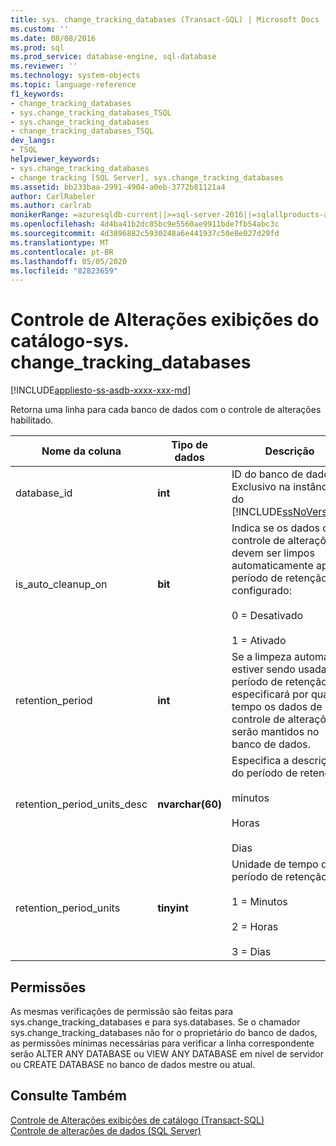 ```yaml
---
title: sys. change_tracking_databases (Transact-SQL) | Microsoft Docs
ms.custom: ''
ms.date: 08/08/2016
ms.prod: sql
ms.prod_service: database-engine, sql-database
ms.reviewer: ''
ms.technology: system-objects
ms.topic: language-reference
f1_keywords:
- change_tracking_databases
- sys.change_tracking_databases_TSQL
- sys.change_tracking_databases
- change_tracking_databases_TSQL
dev_langs:
- TSQL
helpviewer_keywords:
- sys.change_tracking_databases
- change tracking [SQL Server], sys.change_tracking_databases
ms.assetid: bb233baa-2991-4904-a0eb-3772b81121a4
author: CarlRabeler
ms.author: carlrab
monikerRange: =azuresqldb-current||>=sql-server-2016||=sqlallproducts-allversions||>=sql-server-linux-2017||=azuresqldb-mi-current
ms.openlocfilehash: 4d4ba41b2dc85bc9e5560ae9911bde7fb54abc3c
ms.sourcegitcommit: 4d3896882c5930248a6e441937c50e8e027d29fd
ms.translationtype: MT
ms.contentlocale: pt-BR
ms.lasthandoff: 05/05/2020
ms.locfileid: "82823659"
---
```

# <a name="change-tracking-catalog-views---syschange_tracking_databases"></a>Controle de Alterações exibições do catálogo-sys. change_tracking_databases
[!INCLUDE[appliesto-ss-asdb-xxxx-xxx-md](../../includes/appliesto-ss-asdb-xxxx-xxx-md.md)]

  Retorna uma linha para cada banco de dados com o controle de alterações habilitado.  

|Nome da coluna|Tipo de dados|Descrição|  
|-----------------|---------------|-----------------|  
|database_id|**int**|ID do banco de dados. Exclusivo na instância do [!INCLUDE[ssNoVersion](../../includes/ssnoversion-md.md)].|  
|is_auto_cleanup_on|**bit**|Indica se os dados do controle de alterações devem ser limpos automaticamente após o período de retenção configurado:<br /><br /> 0 = Desativado<br /><br /> 1 = Ativado|  
|retention_period|**int**|Se a limpeza automática estiver sendo usada, o período de retenção especificará por quanto tempo os dados de controle de alterações serão mantidos no banco de dados.|  
|retention_period_units_desc|**nvarchar(60)**|Especifica a descrição do período de retenção:<br /><br /> minutos<br /><br /> Horas<br /><br /> Dias|  
|retention_period_units|**tinyint**|Unidade de tempo do período de retenção:<br /><br /> 1 = Minutos<br /><br /> 2 = Horas<br /><br /> 3 = Dias|  
  
## <a name="permissions"></a>Permissões  
 As mesmas verificações de permissão são feitas para sys.change_tracking_databases e para sys.databases. Se o chamador sys.change_tracking_databases não for o proprietário do banco de dados, as permissões mínimas necessárias para verificar a linha correspondente serão ALTER ANY DATABASE ou VIEW ANY DATABASE em nível de servidor ou CREATE DATABASE no banco de dados mestre ou atual.  
  
## <a name="see-also"></a>Consulte Também  
 [Controle de Alterações exibições de catálogo &#40;Transact-SQL&#41;](https://msdn.microsoft.com/library/6e8fd949-5560-4b34-879f-4e25aa24b183)   
 [Controle de alterações de dados &#40;SQL Server&#41;](../../relational-databases/track-changes/track-data-changes-sql-server.md)  
  
  
